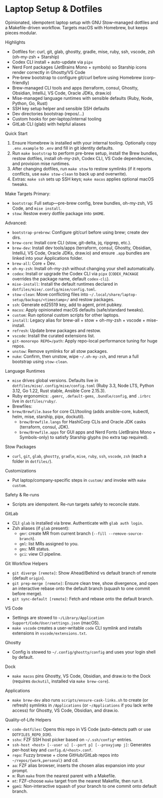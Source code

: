 # Laptop Setup & Dotfiles

Opinionated, idempotent laptop setup with GNU Stow–managed dotfiles and a Makefile-driven workflow. Targets macOS with Homebrew, but keeps pieces modular.

Highlights
- Dotfiles for: curl, git, glab, ghostty, gradle, mise, ruby, ssh, vscode, zsh (oh-my-zsh + Starship)
- Codex CLI install + auto-update via `pipx`
- Nerd Font packages (JetBrains Mono + symbols) so Starship icons render correctly in Ghostty/VS Code
- Pre‑brew bootstrap to configure git/curl before using Homebrew (corp-friendly)
- Brew-managed CLI tools and apps (terraform, consul, Ghostty, Obsidian, IntelliJ, VS Code, Oracle JDKs, draw.io)
- Mise-managed language runtimes with sensible defaults (Ruby, Node, Python, Go, Rust)
- SSH key setup helper and sensible SSH defaults
- Dev directories bootstrap (repos/...)
- Custom hooks for per‑laptop/internal tooling
 - GitLab CLI (glab) with helpful aliases

Quick Start
1) Ensure Homebrew is installed with your internal tooling. Optionally copy `.env.example` to `.env` and fill in git identity defaults.
2) Run `make bootstrap` to perform pre-brew setup, install the Brew bundles, restow dotfiles, install oh-my-zsh, Codex CLI, VS Code dependencies, and provision mise runtimes.
3) After changing dotfiles, run `make stow` to restow symlinks (if it reports conflicts, use `make stow-clean` to back up and overwrite).
4) Extras: `make ssh` sets up SSH keys; `make macos` applies optional macOS tweaks.

Make Targets
Primary:
- `bootstrap`: Full setup—pre-brew config, brew bundles, oh-my-zsh, VS Code, and `mise install`.
- `stow`: Restow every dotfile package into `$HOME`.

Advanced:
- `bootstrap-prebrew`: Configure git/curl before using brew; create dev dirs.
- `brew-core`: Install core CLI (stow, git-delta, jq, ripgrep, etc.).
- `brew-dev`: Install dev tools/apps (terraform, consul, Ghostty, Obsidian, IntelliJ, VS Code, Oracle JDKs, draw.io) and ensure `.app` bundles are linked into your Applications folder.
- `brew-all`: Core + Dev.
- `oh-my-zsh`: Install oh-my-zsh without changing your shell automatically.
- `codex`: Install or upgrade the Codex CLI via `pipx` (`CODEX_PACKAGE` overrides the package name, default `codex-cli`).
- `mise-install`: Install the default runtimes declared in `dotfiles/mise/.config/mise/config.toml`.
- `stow-clean`: Move conflicting files into `~/.local/share/laptop-setup/backups/<timestamp>/` and restow packages.
- `ssh`: Generate ed25519 key, add to agent, print pubkey.
- `macos`: Apply opinionated macOS defaults (safe/standard tweaks).
- `custom`: Run optional custom scripts for other laptops.
 - `install`: Legacy alias for brew-all + stow + oh-my-zsh + vscode + mise-install.
 - `refresh`: Update brew packages and restow.
 - `vscode`: Install the curated extensions list.
 - `git-monorepo REPO=/path`: Apply repo-local performance tuning for huge repos.
- `unstow`: Remove symlinks for all stow packages.
- `nuke`: Confirm, then unstow, wipe `~/.oh-my-zsh`, and rerun a full bootstrap using `stow-clean`.

Language Runtimes
- `mise` drives global versions. Defaults live in `dotfiles/mise/.config/mise/config.toml` (Ruby 3.3, Node LTS, Python 3.12, Go 1.22, Rust stable, Ansible Core 2.15.3).
- Ruby ergonomics: `.gemrc`, `.default-gems`, `.bundle/config`, and `.irbrc` live in `dotfiles/ruby/`.
- Brewfiles:
- `brew/Brewfile.base` for core CLI/tooling (adds ansible-core, kubectl, helm, mise, starship, pipx, dockutil).
  - `brew/Brewfile.langs` for HashiCorp CLIs and Oracle JDK casks (terraform, consul, JDK).
  - `brew/Brewfile.apps` for GUI apps and Nerd Fonts (JetBrains Mono + Symbols-only) to satisfy Starship glyphs (no extra tap required).

Stow Packages
- `curl`, `git`, `glab`, `ghostty`, `gradle`, `mise`, `ruby`, `ssh`, `vscode`, `zsh` (each a folder in `dotfiles/`).

Customizations
- Put laptop/company‑specific steps in `custom/` and invoke with `make custom`.

Safety & Re-runs
- Scripts are idempotent. Re-run targets safely to reconcile state.

GitLab
- CLI: `glab` is installed via brew. Authenticate with `glab auth login`.
- Zsh aliases (if `glab` present):
  - `gmr`: create MR from current branch (`--fill --remove-source-branch`).
  - `gml`: list MRs assigned to you.
  - `gms`: MR status.
  - `gci`: view CI pipeline.

Git Workflow Helpers
- `git diverge [remote]`: Show Ahead/Behind vs default branch of remote (default `origin`).
- `git prep-merge [remote]`: Ensure clean tree, show divergence, and open an interactive rebase onto the default branch (squash to one commit before merge).
- `git sync-default [remote]`: Fetch and rebase onto the default branch.

VS Code
- Settings are stowed to `~/Library/Application Support/Code/User/settings.json` (macOS).
- `make vscode` creates a user-writable `code` CLI symlink and installs extensions in `vscode/extensions.txt`.

Ghostty
- Config is stowed to `~/.config/ghostty/config` and uses your login shell by default.

Dock
- `make macos` pins Ghostty, VS Code, Obsidian, and draw.io to the Dock (requires `dockutil`, installed via `make brew-core`).

Applications
- `make brew-dev` also runs `scripts/ensure-cask-links.sh` to create (or refresh) symlinks in `/Applications` (or `~/Applications` if you lack write access) for Ghostty, VS Code, Obsidian, and draw.io.

Quality-of-Life Helpers
- `code-dotfiles`: Opens this repo in VS Code (auto-detects path or use `DOTFILES_REPO_DIR`).
- `sshx`: FZF SSH host picker based on `~/.ssh/config*` entries.
- `ssh-host <host> [--user u] [--port p] [--proxyjump j]`: Generates per-host key and `config.d/<host>.conf`.
- `repo`: Fuzzy browse + clone GitHub/GitLab repos into `~/repos/{work,personal}` and cd.
- `aa`: FZF alias browser, inserts the chosen alias expansion into your prompt.
- `m`: Run `make` from the nearest parent with a Makefile.
- `mt`: FZF-choose `make` target from the nearest Makefile, then run it.
- `gpm1`: Non-interactive squash of your branch to one commit onto default branch.
